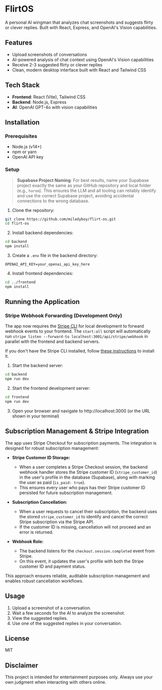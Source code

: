 # FlirtOS

A personal AI wingman that analyzes chat screenshots and suggests flirty or clever replies. Built with React, Express, and OpenAI's Vision capabilities.

## Features

- Upload screenshots of conversations
- AI-powered analysis of chat context using OpenAI's Vision capabilities
- Receive 2-3 suggested flirty or clever replies
- Clean, modern desktop interface built with React and Tailwind CSS

## Tech Stack

- **Frontend**: React (Vite), Tailwind CSS
- **Backend**: Node.js, Express
- **AI**: OpenAI GPT-4o with vision capabilities

## Installation

### Prerequisites

- Node.js (v14+)
- npm or yarn
- OpenAI API key

### Setup

> **Supabase Project Naming**: For best results, name your Supabase project exactly the same as your GitHub repository and local folder (e.g., `harem`). This ensures the LLM and all tooling can reliably identify and use the correct Supabase project, avoiding accidental connections to the wrong database.

1. Clone the repository:

```bash
git clone https://github.com/miladyboy/flirt-os.git
cd flirt-os
```

2. Install backend dependencies:

```bash
cd backend
npm install
```

3. Create a `.env` file in the backend directory:

```
OPENAI_API_KEY=your_openai_api_key_here
```

4. Install frontend dependencies:

```bash
cd ../frontend
npm install
```

## Running the Application

### Stripe Webhook Forwarding (Development Only)

The app now requires the [Stripe CLI](https://stripe.com/docs/stripe-cli) for local development to forward webhook events to your frontend. The `start:all` script will automatically run `stripe listen --forward-to localhost:3001/api/stripe/webhook` in parallel with the frontend and backend servers.

If you don't have the Stripe CLI installed, follow [these instructions](https://stripe.com/docs/stripe-cli#install) to install it.

1. Start the backend server:

```bash
cd backend
npm run dev
```

2. Start the frontend development server:

```bash
cd frontend
npm run dev
```

3. Open your browser and navigate to http://localhost:3000 (or the URL shown in your terminal)

## Subscription Management & Stripe Integration

The app uses Stripe Checkout for subscription payments. The integration is designed for robust subscription management:

- **Stripe Customer ID Storage:**
  - When a user completes a Stripe Checkout session, the backend webhook handler stores the Stripe customer ID (`stripe_customer_id`) in the user's profile in the database (Supabase), along with marking the user as paid (`is_paid: true`).
  - This ensures every user who pays has their Stripe customer ID persisted for future subscription management.

- **Subscription Cancellation:**
  - When a user requests to cancel their subscription, the backend uses the stored `stripe_customer_id` to identify and cancel the correct Stripe subscription via the Stripe API.
  - If the customer ID is missing, cancellation will not proceed and an error is returned.

- **Webhook Role:**
  - The backend listens for the `checkout.session.completed` event from Stripe.
  - On this event, it updates the user's profile with both the Stripe customer ID and payment status.

This approach ensures reliable, auditable subscription management and enables robust cancellation workflows.

## Usage

1. Upload a screenshot of a conversation.
2. Wait a few seconds for the AI to analyze the screenshot.
3. View the suggested replies.
4. Use one of the suggested replies in your conversation.

## License

MIT

## Disclaimer

This project is intended for entertainment purposes only. Always use your own judgment when interacting with others online. 